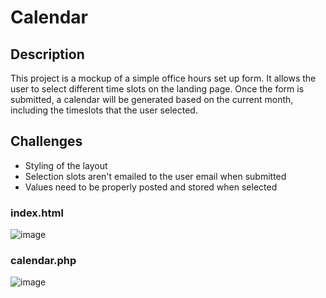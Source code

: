 # Calendar
## Description
This project is a mockup of a simple office hours set up form. It allows the user to select different time slots on the landing page. Once the form is submitted, a calendar will be generated based on the current month, including the timeslots that the user selected.

## Challenges
- Styling of the layout
- Selection slots aren't emailed to the user email when submitted
- Values need to be properly posted and stored when selected

### index.html
![image](https://github.com/vickaib/Calendar/assets/91156588/fb03bf66-0274-4349-837f-63e47ca8ab06)

### calendar.php
![image](https://github.com/vickaib/Calendar/assets/91156588/ccec29eb-b288-455c-b6dc-30be78e706b4)
